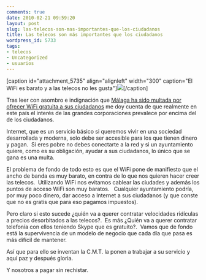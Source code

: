 ```yaml
---
comments: true
date: 2010-02-21 09:59:20
layout: post
slug: las-telecos-son-mas-importantes-que-los-ciudadanos
title: Las telecos son más importantes que los ciudadanos
wordpress_id: 5733
tags:
- telecos
- Uncategorized
- usuarios
---
```


[caption id="attachment_5735" align="alignleft" width="300" caption="El WiFi es barato y a las telecos no les gusta"][![](http://blog.alvareznavarro.es/wp-content/uploads/2010/02/antenas.jpg?w=300)](http://blog.alvareznavarro.es/wp-content/uploads/2010/02/antenas.jpg)[/caption]

Tras leer con asombro e indignación que [Málaga ha sido multada por ofrecer WiFi gratuita a sus ciudadanos](http://www.publico.es/ciencias/296366/multa/historica/malaga/wifi/publica) me doy cuenta de que realmente en este país el interés de las grandes corporaciones prevalece por encima del de los ciudadanos.

Internet, que es un servicio básico si queremos vivir en una sociedad desarrollada y moderna, solo debe ser accesible para los que tienen dinero y pagan.  Si eres pobre no debes conectarte a la red y si un ayuntamiento quiere, como es su obligación, ayudar a sus ciudadanos, lo único que se gana es una multa.

El problema de fondo de todo esto es que el WiFi pone de manifiesto que el ancho de banda es muy barato, en contra de lo que nos quieren hacer creer las telecos.  Utilizando WiFi nos evitamos cablear las ciudades y además los puntos de acceso WiFi son muy baratos.   Cualquier ayuntamiento podría, por muy poco dinero, dar acceso a Internet a sus ciudadanos (y que conste que no es gratis que para eso pagamos impuestos).

Pero claro si esto sucede ¿quién va a querer contratar velocidades ridículas a precios desorbitados a las telecos?.  Es más ¿Quién va a querer contratar telefonía con ellos teniendo Skype que es gratuito?.  Vamos que de fondo está la supervivencia de un modelo de negocio que cada día que pasa es más difícil de mantener.

Así que para ello se inventan la C.M.T. la ponen a trabajar a su servicio y aquí paz y después gloria.

Y nosotros a pagar sin rechistar.
